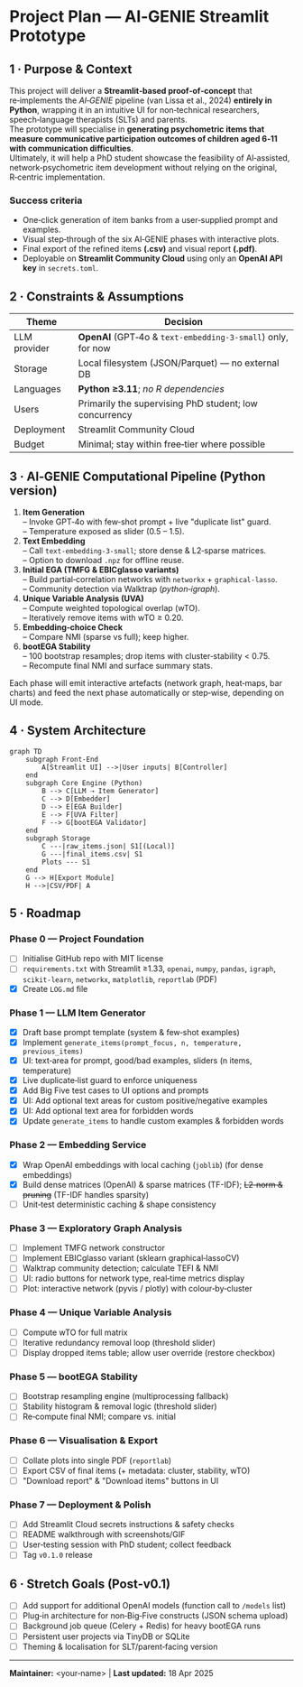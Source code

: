 # Project Plan — **AI‑GENIE Streamlit Prototype**

## 1 · Purpose & Context
This project will deliver a **Streamlit‑based proof‑of‑concept** that re‑implements the *AI‑GENIE* pipeline (van Lissa et al., 2024) **entirely in Python**, wrapping it in an intuitive UI for non‑technical researchers, speech‑language therapists (SLTs) and parents.  
The prototype will specialise in **generating psychometric items that measure communicative participation outcomes of children aged 6‑11 with communication difficulties**.  
Ultimately, it will help a PhD student showcase the feasibility of AI‑assisted, network‑psychometric item development without relying on the original, R‑centric implementation.

### Success criteria
- One‑click generation of item banks from a user‑supplied prompt and examples.  
- Visual step‑through of the six AI‑GENIE phases with interactive plots.  
- Final export of the refined items **(.csv)** and visual report **(.pdf)**.  
- Deployable on **Streamlit Community Cloud** using only an **OpenAI API key** in `secrets.toml`.

## 2 · Constraints & Assumptions
| Theme | Decision |
|-------|----------|
| LLM provider | **OpenAI** (GPT‑4o & `text-embedding-3-small`) only, for now |
| Storage | Local filesystem (JSON/Parquet) — no external DB |
| Languages | **Python ≥3.11**; *no R dependencies* |
| Users | Primarily the supervising PhD student; low concurrency |
| Deployment | Streamlit Community Cloud |
| Budget | Minimal; stay within free‑tier where possible |

## 3 · AI‑GENIE Computational Pipeline (Python version)
1. **Item Generation**  
   – Invoke GPT‑4o with few‑shot prompt + live "duplicate list" guard.  
   – Temperature exposed as slider (0.5 – 1.5).
2. **Text Embedding**  
   – Call `text-embedding-3-small`; store dense & L2‑sparse matrices.  
   – Option to download `.npz` for offline reuse.
3. **Initial EGA (TMFG & EBICglasso variants)**  
   – Build partial‑correlation networks with `networkx` + `graphical‑lasso`.  
   – Community detection via Walktrap (*python‑igraph*).
4. **Unique Variable Analysis (UVA)**  
   – Compute weighted topological overlap (wTO).  
   – Iteratively remove items with wTO ≥ 0.20.
5. **Embedding‑choice Check**  
   – Compare NMI (sparse vs full); keep higher.
6. **bootEGA Stability**  
   – 100 bootstrap resamples; drop items with cluster‑stability < 0.75.  
   – Recompute final NMI and surface summary stats.

Each phase will emit interactive artefacts (network graph, heat‑maps, bar charts) and feed the next phase automatically or step‑wise, depending on UI mode.

## 4 · System Architecture
```mermaid
graph TD
    subgraph Front‑End
        A[Streamlit UI] -->|User inputs| B[Controller]
    end
    subgraph Core Engine (Python)
        B --> C[LLM ⇢ Item Generator]
        C --> D[Embedder]
        D --> E[EGA Builder]
        E --> F[UVA Filter]
        F --> G[bootEGA Validator]
    end
    subgraph Storage
        C ---|raw_items.json| S1[(Local)]
        G ---|final_items.csv| S1
        Plots --- S1
    end
    G --> H[Export Module]
    H -->|CSV/PDF| A
```

## 5 · Roadmap
### Phase 0 — Project Foundation
- [ ] Initialise GitHub repo with MIT license
- [ ] `requirements.txt` with Streamlit ≥1.33, `openai`, `numpy`, `pandas`, `igraph`, `scikit‑learn`, `networkx`, `matplotlib`, `reportlab` (PDF)
- [x] Create `LOG.md` file

### Phase 1 — LLM Item Generator
- [x] Draft base prompt template (system & few‑shot examples)
- [x] Implement `generate_items(prompt_focus, n, temperature, previous_items)`
- [x] UI: text‑area for prompt, good/bad examples, sliders (n items, temperature)
- [x] Live duplicate‑list guard to enforce uniqueness
- [x] Add Big Five test cases to UI options and prompts
- [x] UI: Add optional text areas for custom positive/negative examples
- [x] UI: Add optional text area for forbidden words
- [x] Update `generate_items` to handle custom examples & forbidden words

### Phase 2 — Embedding Service
- [x] Wrap OpenAI embeddings with local caching (`joblib`) (for dense embeddings)
- [x] Build dense matrices (OpenAI) & sparse matrices (TF-IDF); ~~L2‑norm & pruning~~ (TF-IDF handles sparsity)
- [ ] Unit‑test deterministic caching & shape consistency

### Phase 3 — Exploratory Graph Analysis
- [ ] Implement TMFG network constructor
- [ ] Implement EBICglasso variant (sklearn graphical‑lassoCV)
- [ ] Walktrap community detection; calculate TEFI & NMI
- [ ] UI: radio buttons for network type, real‑time metrics display
- [ ] Plot: interactive network (pyvis / plotly) with colour‑by‑cluster

### Phase 4 — Unique Variable Analysis
- [ ] Compute wTO for full matrix
- [ ] Iterative redundancy removal loop (threshold slider)
- [ ] Display dropped items table; allow user override (restore checkbox)

### Phase 5 — bootEGA Stability
- [ ] Bootstrap resampling engine (multiprocessing fallback)
- [ ] Stability histogram & removal logic (threshold slider)
- [ ] Re‑compute final NMI; compare vs. initial

### Phase 6 — Visualisation & Export
- [ ] Collate plots into single PDF (`reportlab`)
- [ ] Export CSV of final items (+ metadata: cluster, stability, wTO)
- [ ] "Download report" & "Download items" buttons in UI

### Phase 7 — Deployment & Polish
- [ ] Add Streamlit Cloud secrets instructions & safety checks
- [ ] README walkthrough with screenshots/GIF
- [ ] User‑testing session with PhD student; collect feedback
- [ ] Tag `v0.1.0` release

## 6 · Stretch Goals (Post‑v0.1)
- [ ] Add support for additional OpenAI models (function call to `/models` list)
- [ ] Plug‑in architecture for non‑Big‑Five constructs (JSON schema upload)
- [ ] Background job queue (Celery + Redis) for heavy bootEGA runs
- [ ] Persistent user projects via TinyDB or SQLite
- [ ] Theming & localisation for SLT/parent‑facing version

---

**Maintainer:** <your‑name> | **Last updated:** 18 Apr 2025
